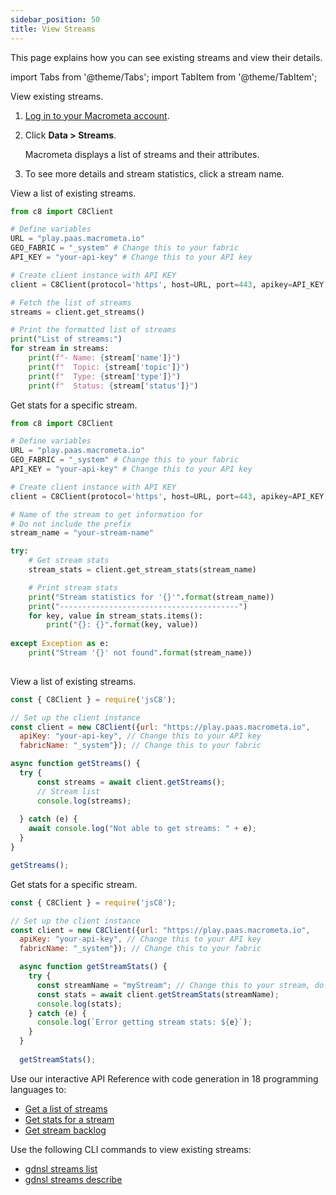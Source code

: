 ```yaml
---
sidebar_position: 50
title: View Streams
---
```


This page explains how you can see existing streams and view their details.

import Tabs from '@theme/Tabs';
import TabItem from '@theme/TabItem';

<Tabs groupId="operating-systems">
<TabItem value="console" label="Web Console">

View existing streams.

1. [Log in to your Macrometa account](https://auth-play.macrometa.io/).
1. Click **Data > Streams**.

   Macrometa displays a list of streams and their attributes.

1. To see more details and stream statistics, click a stream name.

</TabItem>
<TabItem value="py" label="Python SDK">

View a list of existing streams.

```python
from c8 import C8Client

# Define variables
URL = "play.paas.macrometa.io"
GEO_FABRIC = "_system" # Change this to your fabric
API_KEY = "your-api-key" # Change this to your API key

# Create client instance with API KEY
client = C8Client(protocol='https', host=URL, port=443, apikey=API_KEY, geofabric=GEO_FABRIC)

# Fetch the list of streams
streams = client.get_streams()

# Print the formatted list of streams
print("List of streams:")
for stream in streams:
    print(f"- Name: {stream['name']}")
    print(f"  Topic: {stream['topic']}")
    print(f"  Type: {stream['type']}")
    print(f"  Status: {stream['status']}")
```

Get stats for a specific stream.

```python
from c8 import C8Client

# Define variables
URL = "play.paas.macrometa.io"
GEO_FABRIC = "_system" # Change this to your fabric
API_KEY = "your-api-key" # Change this to your API key

# Create client instance with API KEY
client = C8Client(protocol='https', host=URL, port=443, apikey=API_KEY, geofabric=GEO_FABRIC)

# Name of the stream to get information for
# Do not include the prefix
stream_name = "your-stream-name"

try:
    # Get stream stats
    stream_stats = client.get_stream_stats(stream_name)

    # Print stream stats
    print("Stream statistics for '{}'".format(stream_name))
    print("----------------------------------------")
    for key, value in stream_stats.items():
        print("{}: {}".format(key, value))
        
except Exception as e:
    print("Stream '{}' not found".format(stream_name))
    
```

</TabItem>
<TabItem value="js" label="JavaScript SDK">

View a list of existing streams.

```js
const { C8Client } = require('jsC8');

// Set up the client instance
const client = new C8Client({url: "https://play.paas.macrometa.io", 
  apiKey: "your-api-key", // Change this to your API key
  fabricName: "_system"}); // Change this to your fabric

async function getStreams() {
  try {
      const streams = await client.getStreams();
      // Stream list
      console.log(streams);
    
  } catch (e) {
    await console.log("Not able to get streams: " + e);
  }
}

getStreams();
```

Get stats for a specific stream.

```js
const { C8Client } = require('jsC8');

// Set up the client instance
const client = new C8Client({url: "https://play.paas.macrometa.io", 
  apiKey: "your-api-key", // Change this to your API key
  fabricName: "_system"}); // Change this to your fabric

  async function getStreamStats() {
    try {
      const streamName = "myStream"; // Change this to your stream, do not include the prefix
      const stats = await client.getStreamStats(streamName);
      console.log(stats);
    } catch (e) {
      console.log(`Error getting stream stats: ${e}`);
    }
  }
  
  getStreamStats();
  ```

</TabItem>
<TabItem value="api" label="REST API">

Use our interactive API Reference with code generation in 18 programming languages to:

- [Get a list of streams](https://www.macrometa.com/docs/api#/operations/ListOfStreams)
- [Get stats for a stream](https://www.macrometa.com/docs/api#/operations/Stats)
- [Get stream backlog](https://www.macrometa.com/docs/api#/operations/Backlog)

</TabItem>
<TabItem value="cli" label="CLI">

Use the following CLI commands to view existing streams:

- [gdnsl streams list](../../cli/streams-cli#gdnsl-streams-list)
- [gdnsl streams describe](../../cli/streams-cli#gdnsl-streams-describe)

</TabItem>
</Tabs>
